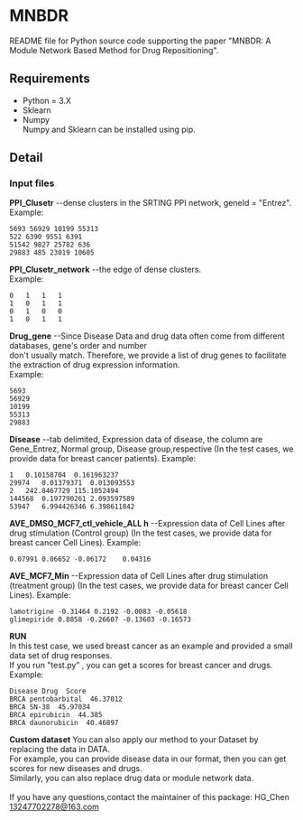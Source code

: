 # MNBDR
README file for Python source code supporting the paper "MNBDR: A Module Network Based Method for Drug Repositioning".
## Requirements
* Python = 3.X
* Sklearn 
* Numpy <br>
Numpy and Sklearn can be installed using pip.
## Detail
### Input files
__PPI_Clusetr__  --dense clusters in the SRTING PPI network, geneId = "Entrez". <br>
Example: 
```
5693 56929 10199 55313	 
522 6390 9551 6391 
51542 9827 25782 636 
29883 485 23019 10605
```
__PPI_Clusetr_network__  --the edge of dense clusters. <br>
Example: 
```
0	1	1	1
1	0	1	1
0	1	0	0
1	0	1	1
```
__Drug_gene__  --Since Disease Data and drug data often come from different databases, gene's order and number <br>
don't usually match. Therefore, we provide a list of drug genes to facilitate the extraction of drug expression information. <br>
Example: 
```
5693 
56929 
10199 
55313	 
29883 
```
__Disease__  --tab delimited, Expression data of disease, the column are Gene_Entrez, Normal group, Disease group,respective (In the test cases, we provide data for breast cancer patients). 
Example: 
```
1	0.10158704	0.161963237
29974	0.01379371	0.013093553
2	242.8467729	115.1052494
144568	0.197790261	2.093597589
53947	6.994426346	6.398611842
```
__AVE_DMSO_MCF7_ctl_vehicle_ALL h__  --Expression data of Cell Lines after drug stimulation (Control group) (In the test cases, we provide data for breast cancer Cell Lines). Example: 
```
0.07991	0.06652	-0.06172	0.04316	
```
__AVE_MCF7_Min__  --Expression data of Cell Lines after drug stimulation (treatment group) (In the test cases, we provide data for breast cancer Cell Lines). Example: 
```
lamotrigine -0.31464 0.2192 -0.0083 -0.05618
glimepiride 0.8858 -0.26607 -0.13603 -0.16573
```
__RUN__ <br> 
In this test case, we used breast cancer as an example and provided a small data set of drug responses. <br> 
If you run "test.py" , you can get a scores for breast cancer and drugs. <br> 
Example: 
```
Disease Drug  Score        
BRCA pentobarbital  46.37012        
BRCA SN-38  45.97034        
BRCA epirubicin  44.385        
BRCA daunorubicin  40.46897         
```
__Custom dataset__
You can also apply our method to your Dataset by replacing the data in DATA. <br> 
For example, you can provide disease data in our format, then you can get scores for new diseases and drugs.<br> 
Similarly, you can also replace drug data or module network data.<br> 
<br> If you have any questions,contact the maintainer of this package: HG_Chen 13247702278@163.com
